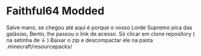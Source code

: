 # Faithful64 Modded

Salve mano, se chegou até aqui é porque o vosso Lorde Supremo pica das galáxias, Bento, lhe passou o link de acesso. Só clicar em clone repository ( na setinha de ↓ ) Baixar o zip e descompactar ele na pasta .minecraft/resourcepacks/
